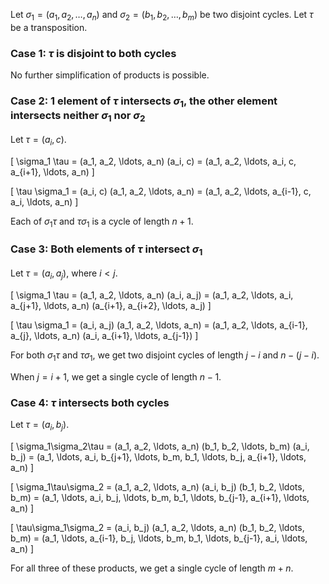 Let $\sigma_1 = (a_1, a_2, \ldots, a_n)$ and $\sigma_2 = (b_1, b_2, \ldots, b_m)$ be two disjoint cycles.
Let $\tau$ be a transposition.

### Case 1: $\tau$ is disjoint to both cycles

No further simplification of products is possible.

### Case 2: 1 element of $\tau$ intersects $\sigma_1$, the other element intersects neither $\sigma_1$ nor $\sigma_2$

Let $\tau = (a_i, c)$.

\[ \sigma_1 \tau
= (a_1, a_2, \ldots, a_n) (a_i, c)
= (a_1, a_2, \ldots, a_i, c, a_{i+1}, \ldots, a_n)
\]

\[ \tau \sigma_1
= (a_i, c) (a_1, a_2, \ldots, a_n)
= (a_1, a_2, \ldots, a_{i-1}, c, a_i, \ldots, a_n)
\]

Each of $\sigma_1\tau$ and $\tau\sigma_1$ is a cycle of length $n+1$.

### Case 3: Both elements of $\tau$ intersect $\sigma_1$

Let $\tau = (a_i, a_j)$, where $i < j$.

\[ \sigma_1 \tau
= (a_1, a_2, \ldots, a_n) (a_i, a_j)
= (a_1, a_2, \ldots, a_i, a_{j+1}, \ldots, a_n) (a_{i+1}, a_{i+2}, \ldots, a_j)
\]

\[ \tau \sigma_1
= (a_i, a_j) (a_1, a_2, \ldots, a_n)
= (a_1, a_2, \ldots, a_{i-1}, a_{j}, \ldots, a_n) (a_i, a_{i+1}, \ldots, a_{j-1})
\]

For both $\sigma_1\tau$ and $\tau\sigma_1$, we get
two disjoint cycles of length $j-i$ and $n-(j-i)$.

When $j = i+1$, we get a single cycle of length $n-1$.

### Case 4: $\tau$ intersects both cycles

Let $\tau = (a_i, b_j)$.

\[
\sigma_1\sigma_2\tau
= (a_1, a_2, \ldots, a_n) (b_1, b_2, \ldots, b_m) (a_i, b_j)
= (a_1, \ldots, a_i, b_{j+1}, \ldots, b_m, b_1, \ldots, b_j, a_{i+1}, \ldots, a_n)
\]

\[
\sigma_1\tau\sigma_2
= (a_1, a_2, \ldots, a_n) (a_i, b_j) (b_1, b_2, \ldots, b_m)
= (a_1, \ldots, a_i, b_j, \ldots, b_m, b_1, \ldots, b_{j-1}, a_{i+1}, \ldots, a_n)
\]

\[
\tau\sigma_1\sigma_2
= (a_i, b_j) (a_1, a_2, \ldots, a_n) (b_1, b_2, \ldots, b_m)
= (a_1, \ldots, a_{i-1}, b_j, \ldots, b_m, b_1, \ldots, b_{j-1}, a_i, \ldots, a_n)
\]

For all three of these products, we get a single cycle of length $m+n$.
